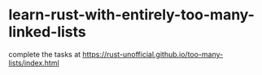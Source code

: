 # learn-rust-with-entirely-too-many-linked-lists
complete the tasks at https://rust-unofficial.github.io/too-many-lists/index.html

